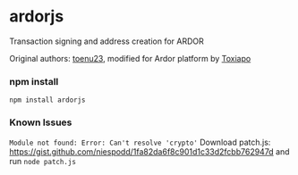 # ardorjs

Transaction signing and address creation for ARDOR

Original authors: [toenu23](https://github.com/toenu23/nxtjs), modified for Ardor platform by [Toxiapo](https://github.com/Toxiapo/ardorjs)

### npm install
`npm install ardorjs`

### Known Issues
`Module not found: Error: Can't resolve 'crypto'`
Download patch.js: https://gist.github.com/niespodd/1fa82da6f8c901d1c33d2fcbb762947d
and run `node patch.js`
